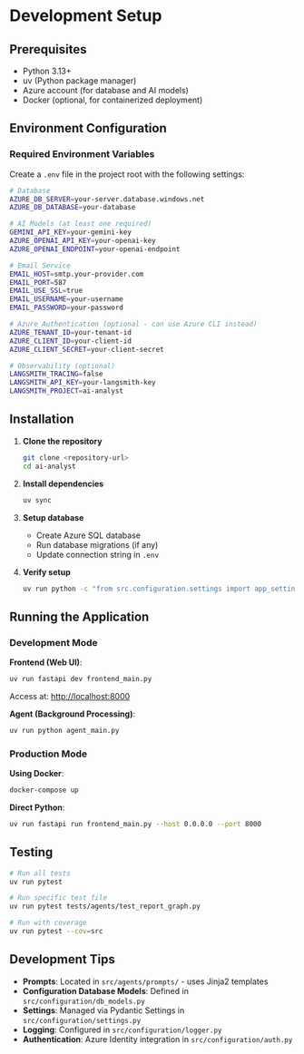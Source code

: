 # Development Setup

## Prerequisites

- Python 3.13+
- uv (Python package manager)
- Azure account (for database and AI models)
- Docker (optional, for containerized deployment)

## Environment Configuration

### Required Environment Variables

Create a `.env` file in the project root with the following settings:

```bash
# Database
AZURE_DB_SERVER=your-server.database.windows.net
AZURE_DB_DATABASE=your-database

# AI Models (at least one required)
GEMINI_API_KEY=your-gemini-key
AZURE_OPENAI_API_KEY=your-openai-key
AZURE_OPENAI_ENDPOINT=your-openai-endpoint

# Email Service
EMAIL_HOST=smtp.your-provider.com
EMAIL_PORT=587
EMAIL_USE_SSL=true
EMAIL_USERNAME=your-username
EMAIL_PASSWORD=your-password

# Azure Authentication (optional - can use Azure CLI instead)
AZURE_TENANT_ID=your-tenant-id
AZURE_CLIENT_ID=your-client-id
AZURE_CLIENT_SECRET=your-client-secret

# Observability (optional)
LANGSMITH_TRACING=false
LANGSMITH_API_KEY=your-langsmith-key
LANGSMITH_PROJECT=ai-analyst
```

## Installation

1. **Clone the repository**

   ```bash
   git clone <repository-url>
   cd ai-analyst
   ```

2. **Install dependencies**

   ```bash
   uv sync
   ```

3. **Setup database**
   - Create Azure SQL database
   - Run database migrations (if any)
   - Update connection string in `.env`

4. **Verify setup**

   ```bash
   uv run python -c "from src.configuration.settings import app_settings; print('Config loaded successfully')"
   ```

## Running the Application

### Development Mode

**Frontend (Web UI)**:

```bash
uv run fastapi dev frontend_main.py
```

Access at: <http://localhost:8000>

**Agent (Background Processing)**:

```bash
uv run python agent_main.py
```

### Production Mode

**Using Docker**:

```bash
docker-compose up
```

**Direct Python**:

```bash
uv run fastapi run frontend_main.py --host 0.0.0.0 --port 8000
```

## Testing

```bash
# Run all tests
uv run pytest

# Run specific test file
uv run pytest tests/agents/test_report_graph.py

# Run with coverage
uv run pytest --cov=src
```

## Development Tips

- **Prompts**: Located in `src/agents/prompts/` - uses Jinja2 templates
- **Configuration Database Models**: Defined in `src/configuration/db_models.py`
- **Settings**: Managed via Pydantic Settings in `src/configuration/settings.py`
- **Logging**: Configured in `src/configuration/logger.py`
- **Authentication**: Azure Identity integration in `src/configuration/auth.py`
